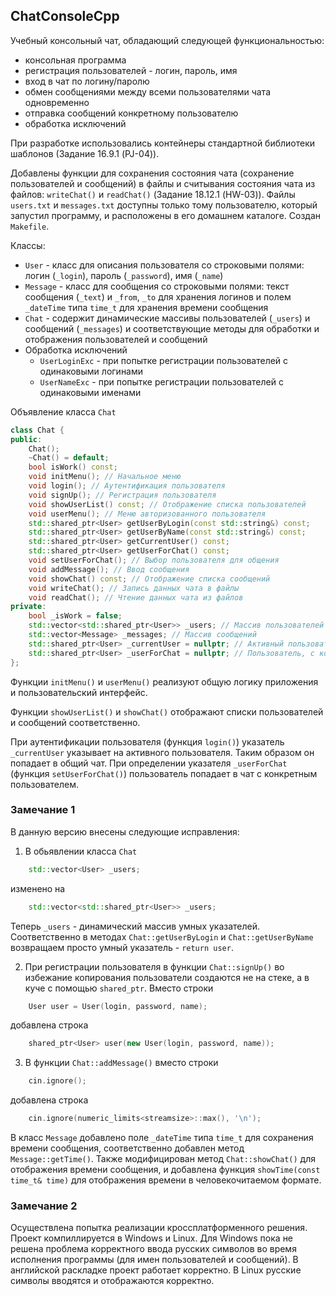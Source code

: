 ## ChatConsoleCpp

Учебный консольный чат, обладающий следующей функциональностью:
* консольная программа
* регистрация пользователей - логин, пароль, имя
* вход в чат по логину/паролю
* обмен сообщениями между всеми пользователями чата одновременно
* отправка сообщений конкретному пользователю
* обработка исключений

При разработке использовались контейнеры стандартной библиотеки шаблонов (Задание 16.9.1 (PJ-04)).

Добавлены функции для сохранения состояния чата (сохранение пользователей и сообщений) в файлы и считывания состояния чата из файлов: `writeChat()` и `readChat()` (Задание 18.12.1 (HW-03)). Файлы `users.txt` и `messages.txt` доступны только тому пользователю, который запустил программу, и расположены в его домашнем каталоге. Создан `Makefile`.

Классы:
* `User` - класс для описания пользователя со строковыми полями: логин (`_login`), пароль (`_password`), имя (`_name`)
* `Message` - класс для сообщения со строковыми полями: текст сообщения (`_text`) и `_from`, `_to` для хранения логинов и полем `_dateTime` типа `time_t` для хранения времени сообщения
* `Chat` - содержит динамические массивы пользователей (`_users`) и сообщений (`_messages`) и соответствующие методы для обработки и отображения пользователей и сообщений
* Обработка исключений
  - `UserLoginExc` - при попытке регистрации пользователей с одинаковыми логинами
  - `UserNameExc` - при попытке регистрации пользователей с одинаковыми именами

Объявление класса `Chat`
```cpp
class Chat {
public:
	Chat();
	~Chat() = default;
	bool isWork() const;
	void initMenu(); // Начальное меню
	void login(); // Аутентификация пользователя
	void signUp(); // Регистрация пользователя
	void showUserList() const; // Отображение списка пользователей
	void userMenu(); // Меню авторизованного пользователя
	std::shared_ptr<User> getUserByLogin(const std::string&) const;
	std::shared_ptr<User> getUserByName(const std::string&) const;
	std::shared_ptr<User> getCurrentUser() const;
	std::shared_ptr<User> getUserForChat() const;
	void setUserForChat(); // Выбор пользователя для общения
	void addMessage(); // Ввод сообщения
	void showChat() const; // Отображение списка сообщений
	void writeChat(); // Запись данных чата в файлы
	void readChat(); // Чтение данных чата из файлов
private:
	bool _isWork = false;
	std::vector<std::shared_ptr<User>> _users; // Массив пользователей
	std::vector<Message> _messages; // Массив сообщений
	std::shared_ptr<User> _currentUser = nullptr; // Активный пользователь
	std::shared_ptr<User> _userForChat = nullptr; // Пользователь, с которым ведется общение
};
```
Функции `initMenu()` и `userMenu()` реализуют общую логику приложения и пользовательский интерфейс.

Функции `showUserList()` и `showChat()` отображают списки пользователей и сообщений соответственно.

При аутентификации пользователя (функция `login()`) указатель `_currentUser` указывает на активного пользователя. Таким образом он попадает в общий чат. При определении указателя `_userForChat` (функция `setUserForChat()`) пользователь попадает в чат с конкретным пользователем.

### Замечание 1
В данную версию внесены следующие исправления:
1. В обьявлении класса `Chat`
 ```cpp
     std::vector<User> _users;
```
изменено на 
```cpp
    std::vector<std::shared_ptr<User>> _users;
```
Теперь `_users` - динамический массив умных указателей. Соответственно в методах `Chat::getUserByLogin` и `Chat::getUserByName` возвращаем просто умный указатель - `return user`.

2. При регистрации пользователя в функции `Chat::signUp()` во избежание копирования пользователи создаются не на стеке, а в куче 
с помощью `shared_ptr`. Вместо строки
```cpp
	User user = User(login, password, name);
```
добавлена строка
```cpp
	shared_ptr<User> user(new User(login, password, name));
```

3. В функции `Chat::addMessage()` вместо строки
```cpp
	cin.ignore();
```
добавлена строка
```cpp
	cin.ignore(numeric_limits<streamsize>::max(), '\n');
```
В класс `Message` добавлено поле `_dateTime` типа `time_t` для сохранения времени сообщения, соответственно добавлен метод `Message::getTime()`. Также модифицирован метод `Chat::showChat()` для отображения времени сообщения, и добавлена функция `showTime(const time_t& time)` для отображения времени в человекочитаемом формате.

### Замечание 2
Осуществлена попытка реализации кроссплатформенного решения. Проект компиллируется в Windows и Linux. Для Windows пока не решена проблема корректного ввода русских символов во время исполнения программы (для имен пользователей и сообщений). В английской раскладке проект работает корректно. В Linux русские символы вводятся и отображаются корректно.
